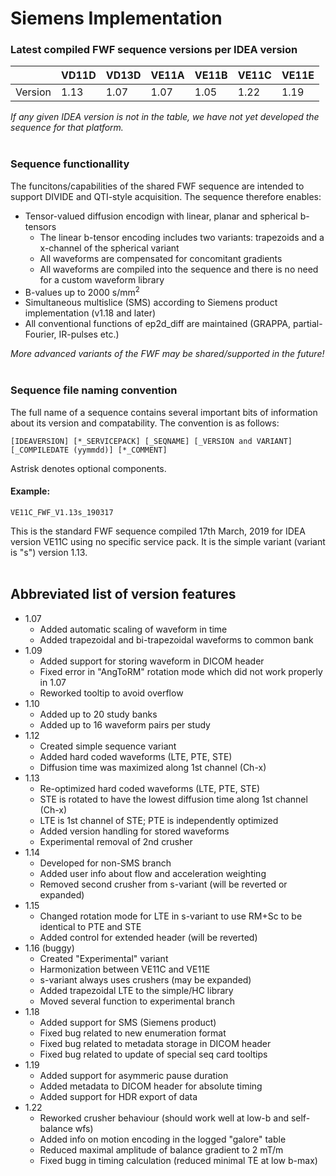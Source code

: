 # Siemens Implementation

### Latest compiled FWF sequence versions per IDEA version

|          | VD11D | VD13D | VE11A | VE11B | VE11C | VE11E |
|----------|-------|-------|-------|-------|-------|-------|
| Version  |  1.13 |  1.07 |  1.07 |  1.05 |  1.22 |  1.19 |

_If any given IDEA version is not in the table, we have not yet developed the sequence for that platform._  
<br/>

### Sequence functionallity
The funcitons/capabilities of the shared FWF sequence are intended to support DIVIDE and QTI-style acquisition. The sequence therefore enables:
* Tensor-valued diffusion encodign with linear, planar and spherical b-tensors
  * The linear b-tensor encoding includes two variants: trapezoids and a x-channel of the spherical variant
  * All waveforms are compensated for concomitant gradients
  * All waveforms are compiled into the sequence and there is no need for a custom waveform library
* B-values up to 2000 s/mm<sup>2</sup>
* Simultaneous multislice (SMS) according to Siemens product implementation (v1.18 and later)
* All conventional functions of ep2d_diff are maintained (GRAPPA, partial-Fourier, IR-pulses etc.)

_More advanced variants of the FWF may be shared/supported in the future!_  
<br/>

### Sequence file naming convention
The full name of a sequence contains several important bits of information about its version and compatability. The convention is as follows:

    [IDEAVERSION] [*_SERVICEPACK] [_SEQNAME] [_VERSION and VARIANT] [_COMPILEDATE (yymmdd)] [*_COMMENT]

Astrisk denotes optional components.

#### Example:
    VE11C_FWF_V1.13s_190317
This is the standard FWF sequence compiled 17th March, 2019 for IDEA version VE11C using no specific service pack. It is the simple variant (variant is "s") version 1.13.  
<br/>

## Abbreviated list of version features
* 1.07
  * Added automatic scaling of waveform in time
  * Added trapezoidal and bi-trapezoidal waveforms to common bank
* 1.09
  * Added support for storing waveform in DICOM header
  * Fixed error in "AngToRM" rotation mode which did not work properly in 1.07
  * Reworked tooltip to avoid overflow
* 1.10
  * Added up to 20 study banks
  * Added up to 16 waveform pairs per study
* 1.12
  * Created simple sequence variant
  * Added hard coded waveforms (LTE, PTE, STE)
  * Diffusion time was maximized along 1st channel (Ch-x)
* 1.13
  * Re-optimized hard coded waveforms (LTE, PTE, STE)
  * STE is rotated to have the lowest diffusion time along 1st channel (Ch-x)
  * LTE is 1st channel of STE; PTE is independently optimized
  * Added version handling for stored waveforms
  * Experimental removal of 2nd crusher
* 1.14
  * Developed for non-SMS branch
  * Added user info about flow and acceleration weighting
  * Removed second crusher from s-variant (will be reverted or expanded)
* 1.15
  * Changed rotation mode for LTE in s-variant to use RM+Sc to be identical to PTE and STE
  * Added control for extended header (will be reverted)
* 1.16 (buggy)
  * Created "Experimental" variant
  * Harmonization between VE11C and VE11E
  * s-variant always uses crushers (may be expanded)
  * Added trapezoidal LTE to the simple/HC library
  * Moved several function to experimental branch
* 1.18 
  * Added support for SMS (Siemens product)
  * Fixed bug related to new enumeration format
  * Fixed bug related to metadata storage in DICOM header
  * Fixed bug related to update of special seq card tooltips
* 1.19
  * Added support for asymmeric pause duration
  * Added metadata to DICOM header for absolute timing
  * Added support for HDR export of data
* 1.22
  * Reworked crusher behaviour (should work well at low-b and self-balance wfs)
  * Added info on motion encoding in the logged "galore" table
  * Reduced maximal amplitude of balance gradient to 2 mT/m
  * Fixed bugg in timing calculation (reduced minimal TE at low b-max)
